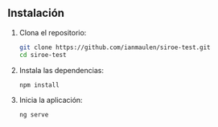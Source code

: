    ## Instalación

   1. Clona el repositorio:
      ```bash
      git clone https://github.com/ianmaulen/siroe-test.git
      cd siroe-test
      ```

   2. Instala las dependencias:
      ```bash
      npm install
      ```

   3. Inicia la aplicación:
      ```bash
      ng serve
      ```

